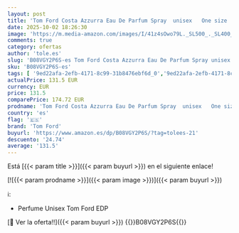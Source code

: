 ```yaml
---
layout: post
title: 'Tom Ford Costa Azzurra Eau De Parfum Spray  unisex   One size  100 ml'
date: 2025-10-02 18:26:30
image: 'https://m.media-amazon.com/images/I/41z4sOwo79L._SL500_._SL400_.jpg'
comments: true
category: ofertas
author: 'tole.es'
slug: 'B08VGY2P6S-es Tom Ford Costa Azzurra Eau De Parfum Spray unisex One size...'
sku: 'B08VGY2P6S-es'
tags: [ '9ed22afa-2efb-4171-8c99-31b8476ebf6d_0','9ed22afa-2efb-4171-8c99-31b8476ebf6d_5001','Agua de perfume para mujeres','Arborist Merchandising Root','Belleza','Fragancias para mujeres','Perfumes y fragancias','Self Service','Special Features Stores','Top Brands Beauty Fragrances','Top Brands Beauty Selection','Top Brands Perfumes Selection','de','eau','parfum','tom ford','🇪🇸', ]
actualPrice: 131.5 EUR
currency: EUR
price: 131.5
comparePrice: 174.72 EUR
prodname: 'Tom Ford Costa Azzurra Eau De Parfum Spray  unisex   One size  100 ml'
country: 'es'
flag: '🇪🇸'
brand: 'Tom Ford'
buyurl: 'https://www.amazon.es/dp/B08VGY2P6S/?tag=tolees-21'
descuento: '24.74'
average: '131.5'
---
```


Está [{{< param title >}}]({{< param buyurl >}}) en el siguiente enlace!

[![{{< param prodname >}}]({{< param image >}})]({{< param buyurl >}})

ℹ️:

- Perfume Unisex Tom Ford EDP

[🛒 Ver la oferta!!]({{< param buyurl >}})
{{<world>}}B08VGY2P6S{{</world>}}
